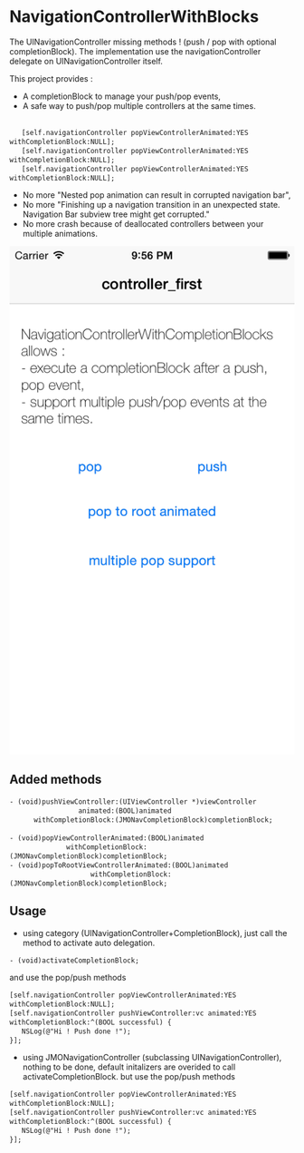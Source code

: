 NavigationControllerWithBlocks
==============================

The UINavigationController missing methods ! (push / pop with optional completionBlock). 
The implementation use the navigationController delegate on UINavigationController itself.


This project provides : 
* A completionBlock to manage your push/pop events,
* A safe way to push/pop multiple controllers at the same times.
```objc

   [self.navigationController popViewControllerAnimated:YES withCompletionBlock:NULL];
   [self.navigationController popViewControllerAnimated:YES withCompletionBlock:NULL];
   [self.navigationController popViewControllerAnimated:YES withCompletionBlock:NULL];
```
* No more "Nested pop animation can result in corrupted navigation bar", 
* No more "Finishing up a navigation transition in an unexpected state. Navigation Bar subview tree might get corrupted."
* No more crash because of deallocated controllers between your multiple animations.

![Image](./screenshots/demo.png)

Added methods 
---------------------------------------------------

```objc
- (void)pushViewController:(UIViewController *)viewController 
                 animated:(BOOL)animated 
      withCompletionBlock:(JMONavCompletionBlock)completionBlock;

- (void)popViewControllerAnimated:(BOOL)animated 
              withCompletionBlock:(JMONavCompletionBlock)completionBlock;
- (void)popToRootViewControllerAnimated:(BOOL)animated
                    withCompletionBlock:(JMONavCompletionBlock)completionBlock;
```

Usage
-------------------------------------------------------------
* using category (UINavigationController+CompletionBlock), just call the method to activate auto delegation.
```objc
- (void)activateCompletionBlock;
```
and use the pop/push methods 
```objc
[self.navigationController popViewControllerAnimated:YES withCompletionBlock:NULL];
[self.navigationController pushViewController:vc animated:YES withCompletionBlock:^(BOOL successful) {
   NSLog(@"Hi ! Push done !");
}];
```

* using JMONavigationController (subclassing UINavigationController), nothing to be done, default initalizers are overided to call activateCompletionBlock.
but use the pop/push methods 
```objc
[self.navigationController popViewControllerAnimated:YES withCompletionBlock:NULL];
[self.navigationController pushViewController:vc animated:YES withCompletionBlock:^(BOOL successful) {
   NSLog(@"Hi ! Push done !");
}];
```

